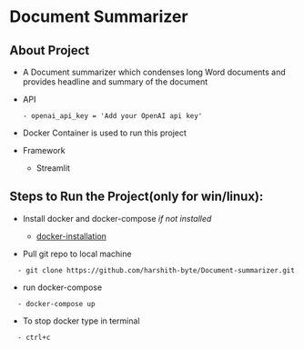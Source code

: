 # Document Summarizer

## About Project
- A Document summarizer which condenses long Word documents and provides headline and summary of the document

- API
  ```
  - openai_api_key = 'Add your OpenAI api key'
  ```
  
- Docker Container is used to run this project

- Framework
  - Streamlit 

## Steps to Run the Project(only for win/linux):

- Install docker and docker-compose *if not installed*
  - [docker-installation](https://docs.docker.com/compose/install/)

- Pull git repo to local machine 
```
  - git clone https://github.com/harshith-byte/Document-summarizer.git
```

- run docker-compose 
```
  - docker-compose up
```

- To stop docker type in terminal
```
  - ctrl+c
```
